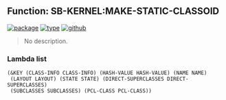 ## Function: SB-KERNEL:MAKE-STATIC-CLASSOID
[![package](https://img.shields.io/badge/Package-SB--KERNEL-5f9ea0.svg?style=social&colorA=999999)](../) [![type](https://img.shields.io/badge/Type-Function-5f9ea0.svg?style=social&colorA=999999)](../#function) [![github](https://img.shields.io/badge/GitHub-View_the_source-5f9ea0.svg?style=social&colorA=999999&logo=github)](https://github.com/sbcl/sbcl/blob/master/src/code/early-classoid.lisp/) 

> No description.

### Lambda list
```
(&KEY (CLASS-INFO CLASS-INFO) (HASH-VALUE HASH-VALUE) (NAME NAME)
 (LAYOUT LAYOUT) (STATE STATE) (DIRECT-SUPERCLASSES DIRECT-SUPERCLASSES)
 (SUBCLASSES SUBCLASSES) (PCL-CLASS PCL-CLASS))
```
